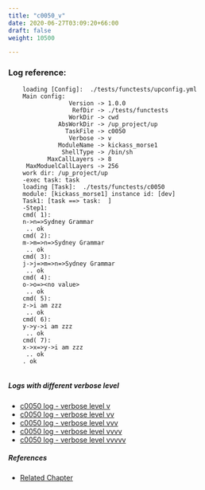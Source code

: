 ```yaml
---
title: "c0050_v"
date: 2020-06-27T03:09:20+66:00
draft: false
weight: 10500

---
```


### Log reference: <no value>

```
    loading [Config]:  ./tests/functests/upconfig.yml
    Main config:
                 Version -> 1.0.0
                  RefDir -> ./tests/functests
                 WorkDir -> cwd
              AbsWorkDir -> /up_project/up
                TaskFile -> c0050
                 Verbose -> v
              ModuleName -> kickass_morse1
               ShellType -> /bin/sh
           MaxCallLayers -> 8
     MaxModuelCallLayers -> 256
    work dir: /up_project/up
    -exec task: task
    loading [Task]:  ./tests/functests/c0050
    module: [kickass_morse1] instance id: [dev]
    Task1: [task ==> task:  ]
    -Step1:
    cmd( 1):
    n->n=>Sydney Grammar
     .. ok
    cmd( 2):
    m->m=>n=>Sydney Grammar
     .. ok
    cmd( 3):
    j->j=>m=>n=>Sydney Grammar
     .. ok
    cmd( 4):
    o->o=><no value>
     .. ok
    cmd( 5):
    z->i am zzz
     .. ok
    cmd( 6):
    y->y->i am zzz
     .. ok
    cmd( 7):
    x->x=>y->i am zzz
     .. ok
    . ok
    
```

##### Logs with different verbose level
* [c0050 log - verbose level v](../../logs/c0050_v)
* [c0050 log - verbose level vv](../../logs/c0050_vv)
* [c0050 log - verbose level vvv](../../logs/c0050_vvv)
* [c0050 log - verbose level vvvv](../../logs/c0050_vvvv)
* [c0050 log - verbose level vvvvv](../../logs/c0050_vvvvv)

##### References
* [Related Chapter](../../dvars/c0050)
